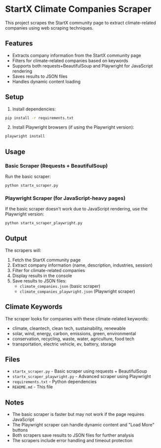 # StartX Climate Companies Scraper

This project scrapes the StartX community page to extract climate-related companies using web scraping techniques.

## Features

- Extracts company information from the StartX community page
- Filters for climate-related companies based on keywords
- Supports both requests+BeautifulSoup and Playwright for JavaScript rendering
- Saves results to JSON files
- Handles dynamic content loading

## Setup

1. Install dependencies:
```bash
pip install -r requirements.txt
```

2. Install Playwright browsers (if using the Playwright version):
```bash
playwright install
```

## Usage

### Basic Scraper (Requests + BeautifulSoup)

Run the basic scraper:
```bash
python startx_scraper.py
```

### Playwright Scraper (for JavaScript-heavy pages)

If the basic scraper doesn't work due to JavaScript rendering, use the Playwright version:
```bash
python startx_scraper_playwright.py
```

## Output

The scrapers will:
1. Fetch the StartX community page
2. Extract company information (name, description, industries, session)
3. Filter for climate-related companies
4. Display results in the console
5. Save results to JSON files:
   - `climate_companies.json` (basic scraper)
   - `climate_companies_playwright.json` (Playwright scraper)

## Climate Keywords

The scraper looks for companies with these climate-related keywords:
- climate, cleantech, clean tech, sustainability, renewable
- solar, wind, energy, carbon, emissions, green, environmental
- conservation, recycling, waste, water, agriculture, food tech
- transportation, electric vehicle, ev, battery, storage

## Files

- `startx_scraper.py` - Basic scraper using requests + BeautifulSoup
- `startx_scraper_playwright.py` - Advanced scraper using Playwright
- `requirements.txt` - Python dependencies
- `README.md` - This file

## Notes

- The basic scraper is faster but may not work if the page requires JavaScript
- The Playwright scraper can handle dynamic content and "Load More" buttons
- Both scrapers save results to JSON files for further analysis
- The scrapers include error handling and timeout protection 